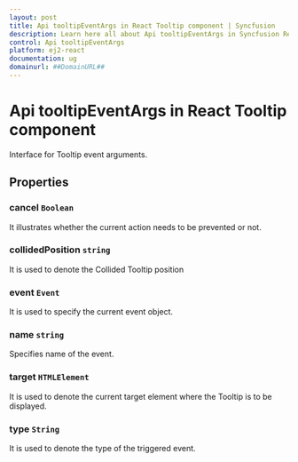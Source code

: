 ```yaml
---
layout: post
title: Api tooltipEventArgs in React Tooltip component | Syncfusion
description: Learn here all about Api tooltipEventArgs in Syncfusion React Tooltip component of Syncfusion Essential JS 2 and more.
control: Api tooltipEventArgs 
platform: ej2-react
documentation: ug
domainurl: ##DomainURL##
---
```


# Api tooltipEventArgs in React Tooltip component

Interface for Tooltip event arguments.

## Properties

### cancel `Boolean`

It illustrates whether the current action needs to be prevented or not.

### collidedPosition `string`

It is used to denote the Collided Tooltip position

### event `Event`

It is used to specify the current event object.

### name `string`

Specifies name of the event.

### target `HTMLElement`

It is used to denote the current target element where the Tooltip is to be displayed.

### type `String`

It is used to denote the type of the triggered event.
